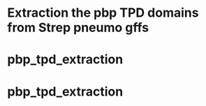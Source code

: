 # Extraction the pbp TPD domains from Strep pneumo gffs #
# pbp_tpd_extraction
# pbp_tpd_extraction
